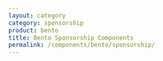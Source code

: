 ```yaml
---
layout: category
category: sponsorship
product: bento
title: Bento Sponsorship Components
permalink: /components/bento/sponsorship/
---
```



